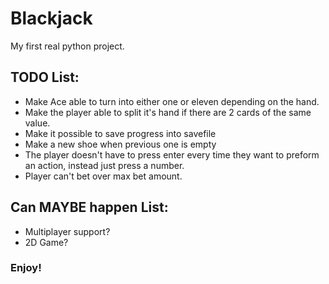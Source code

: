 # Blackjack
My first real python project.

## TODO List:
* Make Ace able to turn into either one or eleven depending on the hand.
* Make the player able to split it's hand if there are 2 cards of the same value.
* Make it possible to save progress into savefile
* Make a new shoe when previous one is empty
* The player doesn't have to press enter every time they want to preform an action, instead just press a number.
* Player can't bet over max bet amount.

## Can MAYBE happen List:
* Multiplayer support?
* 2D Game?

### Enjoy!



